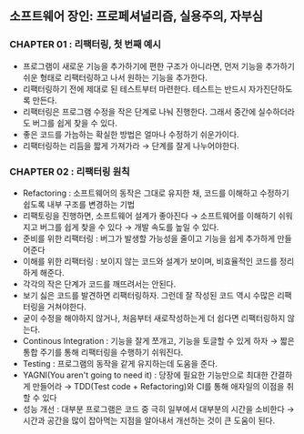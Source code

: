 ## 소프트웨어 장인: 프로페셔널리즘, 실용주의, 자부심

### CHAPTER 01 : 리팩터링, 첫 번째 예시
- 프로그램이 새로운 기능을 추가하기에 편한 구조가 아니라면, 먼저 기능을 추가하기 쉬운 형태로 리팩터링하고 나서 원하는 기능을 추가한다.
- 리팩터링하기 전에 제대로 된 테스트부터 마련한다. 테스트는 반드시 자가진단하도록 만든다.
- 리팩터링은 프로그램 수정을 작은 단계로 나눠 진행한다. 그래서 중간에 실수하더라도 버그를 쉽게 찾을 수 있다.
- 좋은 코드를 가늠하는 확실한 방법은 얼마나 수정하기 쉬운가이다.
- 리팩터링하는 리듬을 짧게 가져가라 → 단계를 잘게 나누어야한다.

### CHAPTER 02 : 리팩터링 원칙
- Refactoring : 소프트웨어의 동작은 그대로 유지한 채, 코드를 이해하고 수정하기 쉽도록 내부 구조를 변경하는 기법
- 리팩토링을 진행하면, 소프트웨어 설계가 좋아진다 → 소프트웨어를 이해하기 쉬워지고 버그를 쉽게 찾을 수 있다 → 개발 속도를 높일 수 있다.
- 준비를 위한 리팩터링 : 버그가 발생할 가능성을 줄이고 기능을 쉽게 추가하게 만들어준다
- 이해를 위한 리팩터링 : 보이지 않는 코드와 설계가 보이며, 비효율적인 코드를 정리하게 해준다.
- 각각의 작은 단계가 코드를 깨뜨려서는 안된다.
- 보기 싫은 코드를 발견하면 리팩터링하자. 그런데 잘 작성된 코드 역시 수많은 리팩터링을 거쳐야한다.
- 굳이 수정을 해야하지 않거나, 처음부터 새로작성하는게 더 쉽다면 리팩터링하지 않는다.
- Continous Integration : 기능을 잘게 쪼개고, 기능을 토글할 수 있게 하자 → 짧은 통합 주기를 통해 리팩터링을 수행하기 쉬워진다.
- Testing : 프로그램의 동작을 같게 유지하는데 도움을 준다.
- YAGNI(You aren't going to need it) : 당장에 필요한 기능만으로 최대한 간결하게 만들어라 → TDD(Test code + Refactoring)와 CI를 통해 애자일의 이점을 취할 수 있다
- 성능 개선 : 대부분 프로그램은 코드 중 극히 일부에서 대부분의 시간을 소비한다 → 시간과 공간을 많이 잡아먹는 지점을 알아내서 개선하는 것이 큰 도움이 된다.
